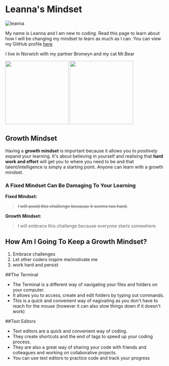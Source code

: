 # Leanna's Mindset  

![leanna](https://user-images.githubusercontent.com/105640476/168579890-ad1426dc-fb06-4fcc-8043-537cf00322f9.jpg)

My name is Leanna and I am new to coding. Read this page to learn about how I will be changing my mindset to learn as much as I can. You can view my GitHub profile [here](https://github.com/LeannaCodes)

I live in Norwich with my partner Bronwyn and my cat Mr.Bear

<img src="https://user-images.githubusercontent.com/105640476/168582252-b5ac5baf-c14d-400d-a168-d18a9e5fb915.jpg" width="200" />

<img src="https://user-images.githubusercontent.com/105640476/168582290-6c6cc9c8-b858-464a-ba3e-05570a514fc8.jpg" width="200" />

## Growth Mindset

Having a **growth mindset** is important because it allows you to *positively* expand your learning. It's about believing in yourself and realising that **hard work and effort** will get you to where you need to be and that talent/intelligence is simply a starting point. Anyone can learn with a growth mindset.  

### A Fixed Mindset Can Be Damaging To Your Learning

**Fixed Mindset:** 

> ~~I will avoid this challenge because it seems too hard.~~

**Growth Mindset:**

> I will embrace this challenge because everyone starts somewhere. 

## How Am I Going To Keep a Growth Mindset? 
1. Embrace challenges 
2. Let other coders inspire me/motivate me
3. work hard and persist

##The Terminal

- The Terminal is a different way of navigating your files and folders on your computer.
-  It allows you to access, create and edit folders by typing out commands. 
-  This is a quick and convenient way of nagivating as you don't have to reach for the mouse (however it can also slow things down if it doesn't work)

##Text Editors 

- Text editors are a quick and convenient way of coding. 
- They create shortcuts and the end of tags to speed up your coding process. 
- They are also a great way of sharing your code with friends and colleagues and working on collaborative projects. 
- You can use text editors to practice code and track your progress 
